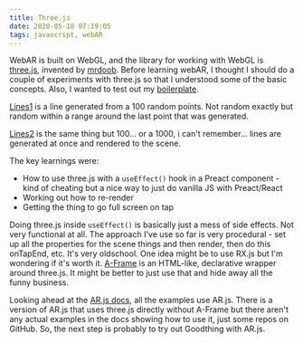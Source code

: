```yaml
---
title: Three.js
date: 2020-05-18 07:19:05
tags: javascript, webAR
---
```


WebAR is built on WebGL, and the library for working with WebGL is [three.js](https://threejs.org/), invented by [mrdoob](https://github.com/mrdoob/three.js/). Before learning webAR, I thought I should do a couple of experiments with three.js so that I understood some of the basic concepts. Also, I wanted to test out my [boilerplate](../../17/ES-Preact-Boilerplate-AKA-Goodthing/).

[Lines1](http://sketches.brokenbaysoftware.co/lines1/) is a line generated from a 100 random points. Not random exactly but random within a range around the last point that was generated.

[Lines2](http://sketches.brokenbaysoftware.co/lines2/) is the same thing but 100... or a 1000, i can't remember... lines are generated at once and rendered to the scene.

The key learnings were:

- How to use three.js with a `useEffect()` hook in a Preact component - kind of cheating but a nice way to just do vanilla JS with Preact/React
- Working out how to re-render
- Getting the thing to go full screen on tap

Doing three.js inside `useEffect()` is basically just a mess of side effects. Not very functional at all. The approach I've use so far is very procedural - set up all the properties for the scene things and then render, then do this onTapEnd, etc. It's very oldschool. One idea might be to use RX.js but I'm wondering if it's worth it. [A-Frame](https://aframe.io/docs/1.0.0/introduction/) is an HTML-like, declarative wrapper around three.js. It might be better to just use that and hide away all the funny business.

Looking ahead at the [AR.js docs](https://ar-js-org.github.io/AR.js-Docs/), all the examples use AR.js. There is a version of AR.js that uses three.js directly without A-Frame but there aren't any actual examples in the docs showing how to use it, just some repos on GitHub. So, the next step is probably to try out Goodthing with AR.js.
